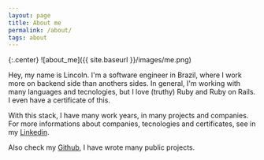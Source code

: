 ```yaml
---
layout: page
title: About me
permalink: /about/
tags: about
---
```


<style>
  img[alt=about_me] {
    width: 200px;
  }
</style>

{:.center}
![about_me]({{ site.baseurl }}/images/me.png)

Hey, my name is Lincoln. I'm a software engineer in Brazil, where I work more on backend side than anothers sides. In general, I'm working with many languages and tecnologies, but I love (truthy) Ruby and Ruby on Rails. I even have a certificate of this.

With this stack, I have many work years, in many projects and companies. For more informations about companies, tecnologies and certificates, see in my [Linkedin](https://www.linkedin.com/in/lincoln-rodrigues-268187103).

Also check my [Github](https://github.com/linqueta), I have wrote many public projects.
